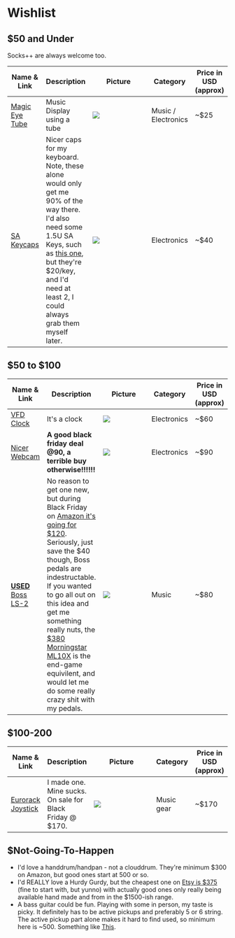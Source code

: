 # Wishlist

## $50 and Under

Socks++ are always welcome too.

<table id="sort" style="position:relative; width:100%; left: 0%;">
<thead>
  <tr>
    <th role="columnheader">Name & Link</th>
    <th role="columnheader">Description</th>
    <th role="columnheader" style="width:35%">Picture</th>
    <th role="columnheader">Category</th>
    <th role="columnheader">Price in USD (approx)</th>
  </tr>
</thead>
<tbody>
<!--
    <tr>
    <td><a href="https://www.amazon.com/dp/B08FRL8J6S/?coliid=I1QIP8R74WXNCD&colid=3ME0E74VVUMA3&psc=1&ref_=lv_ov_lig_dp_it">Geiger Counter</a</td>
    <td>Detects Radiation</td>
    <td><img src="https://m.media-amazon.com/images/I/61Slv1uad0L._AC_SL1000_.jpg"></td>
	<td>Electronics</td>
	<td>~$40</td>
  </tr>
-->
  <tr>
      <td><a href="https://www.amazon.com/dp/B07PGDJCMB/?coliid=I1PO4KCL28WV1U&colid=3ME0E74VVUMA3&psc=1&ref_=lv_ov_lig_dp_it">Magic Eye Tube</a></td>
    <td>Music Display using a tube</td>
    <td><img src="https://m.media-amazon.com/images/I/61iaZEFzMML._AC_SL1000_.jpg"></td>
    <td>Music / Electronics</td>
    <td>~$25</td>
  </tr>
          <tr>
      <td><a href="https://www.amazon.com/Keycaps-Profile-Suitable-Mechanical-Keyboard/dp/B09NVWD2Y4/ref=sr_1_3?crid=GKMVL35LXWWC&keywords=sa%2Bkeycaps&qid=1669404344&sprefix=sa%2520keycaps%2Caps%2C85&sr=8-3&th=1">SA Keycaps</a></td>
              <td>Nicer caps for my keyboard. Note, these alone would only get me 90% of the way there. I'd also need some 1.5U SA Keys, such as <a href="https://www.etsy.com/listing/1105801570/moldy-heroes-sa-15u-row-1?ga_order=most_relevant&ga_search_type=all&ga_view_type=gallery&ga_search_query=sa+keycap+1.5u&ref=sr_gallery-1-1&edd=1&organic_search_click=1">this one</a>, but they're $20/key, and I'd need at least 2, I could always grab them myself later.</td>
    <td><img src="https://m.media-amazon.com/images/I/6199oQTd5wL._AC_SL1500_.jpg"></td>
    <td>Electronics</td>
    <td>~$40</td>
  </tr>
</tbody>
</table>



## $50 to \$100

<table id="sort" style="position:relative; width:100%; left: 0%;">
<thead>
  <tr>
    <th role="columnheader">Name & Link</th>
    <th role="columnheader">Description</th>
    <th role="columnheader" style="width:35%">Picture</th>
    <th role="columnheader">Category</th>
    <th role="columnheader">Price in USD (approx)</th>
  </tr>
</thead>
<tbody>
      <tr>
    <td><a href="https://www.tindie.com/products/dhgoss/vfd-vacuum-fluorescent-clock-4-digit-iv-6/">VFD Clock</a></td>
    <td>It's a clock</td>
    <td><img src="https://cdn.tindiemedia.com/images/resize/mwF2p301K1GxOOhKiUEYmTBjm-w=/p/fit-in/1300x866/filters:fill(fff)/i/08742/products/2022-02-22T17%3A12%3A40.082Z-IMG_1410%20%284%29.JPG?1645521857"></td>
	<td>Electronics</td>
	<td>~$60</td>
  </tr>
          <tr>
    <td><a href="https://www.amazon.com/Razer-Kiyo-Streaming-Webcam-High-Performance/dp/B08T1MWX6J/ref=sr_1_3?crid=ETLBQXIRQ4E3&keywords=razer%2Bkyra%2Bpro%2Bwebcam&qid=1669404658&sprefix=razer%2Bkyra%2Bpro%2Caps%2C78&sr=8-3&th=1">Nicer Webcam</a></td>
              <td><b>A good black friday deal @90, a terrible buy otherwise!!!!!!</b></td>
    <td><img src="https://m.media-amazon.com/images/I/612+JxrSvUL._AC_SL1500_.jpg"></td>
	<td>Electronics</td>
	<td>~$90</td>
  </tr>
              <tr>
                  <td><a href="https://www.ebay.com/sch/i.html?_from=R40&_trksid=m570.l1313&_nkw=boss+ls-2&_sacat=0"><b>USED</b> Boss LS-2</a></td>
                  <td>No reason to get one new, but during Black Friday on <a href="https://www.amazon.com/Boss-LS-2-Line-Selector-Pedal/dp/B000SLP5SS/ref=sr_1_1?crid=24HG9ZPKXJKR9&keywords=boss+ls2&qid=1669405205&sprefix=boss+ls2%2Caps%2C98&sr=8-1&ufe=app_do%3Aamzn1.fos.18ed3cb5-28d5-4975-8bc7-93deae8f9840">Amazon it's going for $120</a>. Seriously, just save the $40 though, Boss pedals are indestructable. If you wanted to go all out on this idea and get me something really nuts, the <a href="https://www.morningstar.io/shop/ML10X-Stereo-Reorderable-Loop-Switcher-p478657752">$380 Morningstar ML10X</a> is the end-game equivilent, and would let me do some really crazy shit with my pedals. </td>
    <td><img src="https://i.ebayimg.com/images/g/ubYAAOSwFQpjUp5W/s-l500.jpg"></td>
	<td>Music</td>
	<td>~$80</td>
  </tr>
</tbody>
</table>



## $100-200

<table id="sort" style="position:relative; width:100%; left: 0%;">
<thead>
  <tr>
    <th role="columnheader">Name & Link</th>
    <th role="columnheader">Description</th>
    <th role="columnheader" style="width:35%">Picture</th>
    <th role="columnheader">Category</th>
    <th role="columnheader">Price in USD (approx)</th>
  </tr>
</thead>
<tbody>
<!-- Previously had a stereo micophone thing here, but given https://bedroomproducersblog.com/2022/10/07/free-to-use-sounds-bpb/ it's not needed. -->
      <!--<tr>
          <td><a href="https://blokas.io/midihub/">MIDI HUb </a></td>
    <td>Allows complex routing of my other equipment in really fun ways</td>
    <td><img src="https://blokas.io/images/midihub/midihub-side.jpg"></td>
	<td>Music</td>
	<td>~$180</td>
  </tr>
-->
    <tr>
          <td><a href="https://www.perfectcircuit.com/doepfer-a174-4.html">Eurorack Joystick </a></td>
    <td>I made one. Mine sucks. On sale for Black Friday @ $170.</td>
    <td><img src="https://www.perfectcircuit.com/media/catalog/product/cache/e3620e7b3c809a38edfc821b9e06d793/D/o/Doepfer_A-174-4_01.jpg"></td>
	<td>Music gear</td>
	<td>~$170</td>
  </tr>
  </tr>
</tbody>
</table>

## $Not-Going-To-Happen

* I'd love a handdrum/handpan - not a clouddrum. They're minimum $300 on Amazon, but good ones start at 500 or so.
* I'd REALLY love a Hurdy Gurdy, but the cheapest one on [Etsy is $375](https://www.etsy.com/listing/1210916680/gallopingurdies-black-hurdy-gurdy-free?ga_order=most_relevant&ga_search_type=all&ga_view_type=gallery&ga_search_query=hurdy+gurdy&ref=sr_gallery-1-1&frs=1&edd=1&organic_search_click=1) (fine to start with, but yunno) with actually good ones only really being available hand made and from in the $1500-ish range.
* A bass guitar could be fun. Playing with some in person, my taste is picky. It definitely has to be active pickups and preferably 5 or 6 string. The active pickup part alone makes it hard to find used, so minimum here is ~500. Something like [This](https://www.guitarcenter.com/Jackson/JS-Series-Spectra-Bass-JS3QV-5-String-Purple-Phaze-1500000314863.gc).